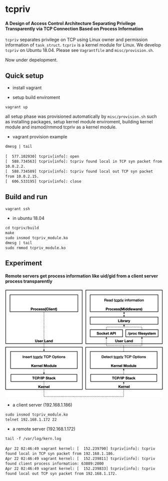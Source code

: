 # tcpriv

#### A Design of Access Control Architecture Separating Privilege Transparently via TCP Connection Based on Process Information

`tcpriv` separates privilege on TCP using Linux owner and permission information of `task_struct`. `tcpriv` is a kernel module for Linux. We develop `tcpriv` on Ubuntu 18.04. Please see `Vagrantfile` and `misc/provision.sh`.

Now under depelopment.

## Quick setup

- install vagrant

- setup build enviroment

```
vagrant up
```

all setup phase was provisioned automatically by `misc/provision.sh` such as installing packages, setup kernel module enviroment, building kernel module and insmod/rmmod tcpriv as a kernel module.

- vagrant provision example

```
dmesg | tail

[  577.102930] tcpriv[info]: open
[  588.734563] tcpriv[info]: tcpriv found local in TCP syn packet from 10.0.2.2.
[  588.734589] tcpriv[info]: tcpriv found local out TCP syn packet from 10.0.2.15.
[  606.533195] tcpriv[info]: close
```


## Build and run

```
vagrant ssh
```

- in ubuntu 18.04

```
cd tcpriv/build
make
sudo insmod tcpriv_module.ko
dmesg | tail
sudo rmmod tcpriv_module.ko
```

## Experiment

#### Remote servers get process information like uid/gid from a client server process transparently

<p align="center">
  <img alt="tcpriv flow" src="https://github.com/matsumotory/tcpriv/blob/master/misc/figures/tcpriv-flow.png?raw=true" width="800">
</p>

- a client server (192.168.1.186)

```
sudo insmod tcpriv_module.ko
telnet 192.168.1.172 22
```

- a remote server (192.168.1.172)

```
tail -f /var/log/kern.log

Apr 22 02:46:49 vagrant kernel: [  152.239790] tcpriv[info]: tcpriv found local in TCP syn packet from 192.168.1.186.
Apr 22 02:46:49 vagrant kernel: [  152.239811] tcpriv[info]: tcpriv found client process information: 63889:2000
Apr 22 02:46:49 vagrant kernel: [  152.239833] tcpriv[info]: tcpriv found local out TCP syn packet from 192.168.1.172.
```
